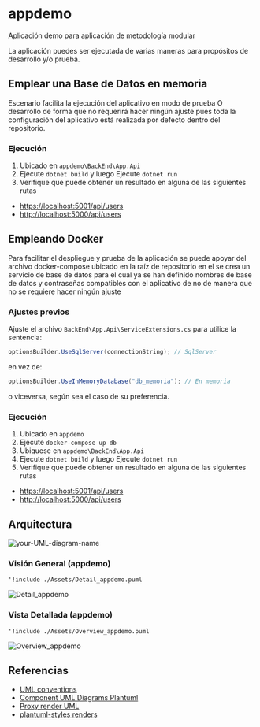 # appdemo

Aplicación demo para aplicación de metodología modular

La aplicación puedes ser ejecutada de varias maneras para propósitos de desarrollo y/o prueba.

## Emplear una Base de Datos en memoria

Escenario facilita la ejecución del aplicativo en modo de prueba O desarrollo de forma que no requerirá hacer ningún ajuste pues toda la configuración del aplicativo está realizada por defecto dentro del repositorio.

### Ejecución

1. Ubicado en `appdemo\BackEnd\App.Api`
2. Ejecute `dotnet build` y luego Ejecute `dotnet run`
3. Verifique que puede obtener un resultado en alguna de las siguientes rutas
* [https://localhost:5001/api/users](https://localhost:5001/api/users)
* [http://localhost:5000/api/users](http://localhost:5000/api/users)

## Empleando Docker

Para facilitar el despliegue y prueba de la aplicación se puede apoyar del archivo docker-compose ubicado en la raíz de repositorio en el se crea un servicio de base de datos para el cual ya se han definido nombres de base de datos y contraseñas compatibles con el aplicativo de no de manera que no se requiere hacer ningún ajuste

### Ajustes previos

Ajuste el archivo `BackEnd\App.Api\ServiceExtensions.cs`
para utilice la sentencia:

```C#
optionsBuilder.UseSqlServer(connectionString); // SqlServer
```

en vez de:

```C#
optionsBuilder.UseInMemoryDatabase("db_memoria"); // En memoria
```

o viceversa, según sea el caso de su preferencia.

### Ejecución

1. Ubicado en `appdemo`
2. Ejecute `docker-compose up db`
3. Ubiquese en `appdemo\BackEnd\App.Api`
4. Ejecute `dotnet build` y luego Ejecute `dotnet run`
5. Verifique que puede obtener un resultado en alguna de las siguientes rutas
* [https://localhost:5001/api/users](https://localhost:5001/api/users)
* [http://localhost:5000/api/users](http://localhost:5000/api/users)

## Arquitectura
![your-UML-diagram-name](http://www.plantuml.com/plantuml/proxy?cache=no&src=https://raw.githubusercontent.com/jonashackt/plantuml-markdown/master/example-uml.iuml)

### Visión General (appdemo)
```plantuml
'!include ./Assets/Detail_appdemo.puml
```
![Detail_appdemo](http://www.plantuml.com/plantuml/proxy?cache=no&src=https://raw.githubusercontent.com/wkrea/appdemo/main/Assets/Overview_appdemo.puml)

### Vista Detallada (appdemo)
```plantuml
'!include ./Assets/Overview_appdemo.puml
```
![Overview_appdemo](http://www.plantuml.com/plantuml/proxy?cache=no&src=https://raw.githubusercontent.com/wkrea/appdemo/main/Assets/Detail_appdemo.puml)

## Referencias

* [UML conventions](https://crashedmind.github.io/PlantUMLHitchhikersGuide/PlantUMLSpriteLibraries/plantuml_sprites.html)
* [Component UML Diagrams Plantuml](https://real-world-plantuml.com/umls/4860331021041664)
* [Proxy render UML](https://github.com/jonashackt/plantuml-markdown#2-integrate-plantuml-render-engine-with-github-markdown)
* [plantuml-styles renders](https://github.com/wkrea/plantuml-styles)
